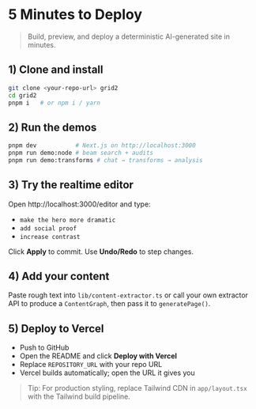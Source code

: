 # 5 Minutes to Deploy

> Build, preview, and deploy a deterministic AI-generated site in minutes.

## 1) Clone and install
```bash
git clone <your-repo-url> grid2
cd grid2
pnpm i   # or npm i / yarn
```

## 2) Run the demos
```bash
pnpm dev           # Next.js on http://localhost:3000
pnpm run demo:node # beam search + audits
pnpm run demo:transforms # chat → transforms → analysis
```

## 3) Try the realtime editor
Open http://localhost:3000/editor and type:
- `make the hero more dramatic`
- `add social proof`
- `increase contrast`

Click **Apply** to commit. Use **Undo/Redo** to step changes.

## 4) Add your content
Paste rough text into `lib/content-extractor.ts` or call your own extractor API to produce a `ContentGraph`, then pass it to `generatePage()`.

## 5) Deploy to Vercel
- Push to GitHub
- Open the README and click **Deploy with Vercel**
- Replace `REPOSITORY_URL` with your repo URL
- Vercel builds automatically; open the URL it gives you

> Tip: For production styling, replace Tailwind CDN in `app/layout.tsx` with the Tailwind build pipeline.
